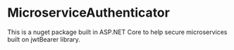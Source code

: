 # MicroserviceAuthenticator
This is a nuget package built in ASP.NET Core to help secure microservices built on jwtBearer library.
